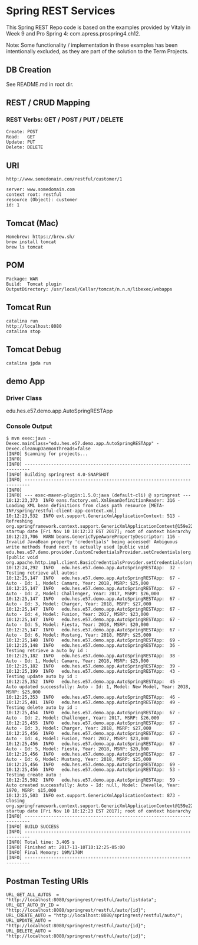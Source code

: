 # Spring REST Services
This Spring REST Repo code is based on the examples provided by Vitaly in Week 9 and Pro Spring 4: com.apress.prospring4.ch12.

Note: Some functionality / implementation in these examples has been intentionally excluded, as they are part of the solution to the Term Projects.

## DB Creation
See README.md in root dir.

## REST / CRUD Mapping
### REST Verbs: GET / POST / PUT / DELETE
	Create: POST
	Read:   GET
	Update: PUT
	Delete: DELETE


## URI
	http://www.somedonain.com/restful/customer/1

	server: www.somedomain.com
	context root: restful 
	resource (Object): customer
	id: 1


## Tomcat (Mac)
	Homebrew: https://brew.sh/ 
	brew install tomcat 
	brew ls tomcat


## POM
	Package: WAR
	Build:  Tomcat plugin
	OutputDirectory: /usr/local/Cellar/tomcat/n.n.n/libexec/webapps


## Tomcat Run
	catalina run
	http://localhost:8080
	catalina stop

## Tomcat Debug
	catalina jpda run 


## demo App

### Driver Class
edu.hes.e57.demo.app.AutoSpringRESTApp


### Console Output
```
$ mvn exec:java -Dexec.mainClass="edu.hes.e57.demo.app.AutoSpringRESTApp" -Dexec.cleanupDaemonThreads=false
[INFO] Scanning for projects...
[INFO]                                                                         
[INFO] ------------------------------------------------------------------------
[INFO] Building springrest 4.0-SNAPSHOT
[INFO] ------------------------------------------------------------------------
[INFO] 
[INFO] --- exec-maven-plugin:1.5.0:java (default-cli) @ springrest ---
10:12:23,373  INFO eans.factory.xml.XmlBeanDefinitionReader: 316 - Loading XML bean definitions from class path resource [META-INF/spring/restful-client-app-context.xml]
10:12:23,532  INFO ext.support.GenericXmlApplicationContext: 513 - Refreshing org.springframework.context.support.GenericXmlApplicationContext@159e229e: startup date [Fri Nov 10 10:12:23 EST 2017]; root of context hierarchy
10:12:23,706  WARN beans.GenericTypeAwarePropertyDescriptor: 116 - Invalid JavaBean property 'credentials' being accessed! Ambiguous write methods found next to actually used [public void edu.hes.e57.demo.provider.CustomCredentialsProvider.setCredentials(org.apache.http.auth.Credentials)]: [public void org.apache.http.impl.client.BasicCredentialsProvider.setCredentials(org.apache.http.auth.AuthScope,org.apache.http.auth.Credentials)]
10:12:24,292  INFO   edu.hes.e57.demo.app.AutoSpringRESTApp:  32 - Testing retrieve all autos:
10:12:25,147  INFO   edu.hes.e57.demo.app.AutoSpringRESTApp:  67 - Auto - Id: 1, Model: Camaro, Year: 2018, MSRP: $25,000
10:12:25,147  INFO   edu.hes.e57.demo.app.AutoSpringRESTApp:  67 - Auto - Id: 2, Model: Challenger, Year: 2017, MSRP: $26,000
10:12:25,147  INFO   edu.hes.e57.demo.app.AutoSpringRESTApp:  67 - Auto - Id: 3, Model: Charger, Year: 2018, MSRP: $27,000
10:12:25,147  INFO   edu.hes.e57.demo.app.AutoSpringRESTApp:  67 - Auto - Id: 4, Model: Fusion, Year: 2017, MSRP: $23,000
10:12:25,147  INFO   edu.hes.e57.demo.app.AutoSpringRESTApp:  67 - Auto - Id: 5, Model: Fiesta, Year: 2018, MSRP: $20,000
10:12:25,147  INFO   edu.hes.e57.demo.app.AutoSpringRESTApp:  67 - Auto - Id: 6, Model: Mustang, Year: 2018, MSRP: $25,000
10:12:25,148  INFO   edu.hes.e57.demo.app.AutoSpringRESTApp:  69 - 
10:12:25,148  INFO   edu.hes.e57.demo.app.AutoSpringRESTApp:  36 - Testing retrieve a auto by id :
10:12:25,182  INFO   edu.hes.e57.demo.app.AutoSpringRESTApp:  38 - Auto - Id: 1, Model: Camaro, Year: 2018, MSRP: $25,000
10:12:25,182  INFO   edu.hes.e57.demo.app.AutoSpringRESTApp:  39 - 
10:12:25,199  INFO   edu.hes.e57.demo.app.AutoSpringRESTApp:  43 - Testing update auto by id :
10:12:25,352  INFO   edu.hes.e57.demo.app.AutoSpringRESTApp:  45 - Auto updated successfully: Auto - Id: 1, Model: New Model, Year: 2018, MSRP: $25,000
10:12:25,353  INFO   edu.hes.e57.demo.app.AutoSpringRESTApp:  46 - 
10:12:25,401  INFO   edu.hes.e57.demo.app.AutoSpringRESTApp:  49 - Testing delete auto by id :
10:12:25,454  INFO   edu.hes.e57.demo.app.AutoSpringRESTApp:  67 - Auto - Id: 2, Model: Challenger, Year: 2017, MSRP: $26,000
10:12:25,455  INFO   edu.hes.e57.demo.app.AutoSpringRESTApp:  67 - Auto - Id: 3, Model: Charger, Year: 2018, MSRP: $27,000
10:12:25,456  INFO   edu.hes.e57.demo.app.AutoSpringRESTApp:  67 - Auto - Id: 4, Model: Fusion, Year: 2017, MSRP: $23,000
10:12:25,456  INFO   edu.hes.e57.demo.app.AutoSpringRESTApp:  67 - Auto - Id: 5, Model: Fiesta, Year: 2018, MSRP: $20,000
10:12:25,456  INFO   edu.hes.e57.demo.app.AutoSpringRESTApp:  67 - Auto - Id: 6, Model: Mustang, Year: 2018, MSRP: $25,000
10:12:25,456  INFO   edu.hes.e57.demo.app.AutoSpringRESTApp:  69 - 
10:12:25,456  INFO   edu.hes.e57.demo.app.AutoSpringRESTApp:  53 - Testing create auto :
10:12:25,502  INFO   edu.hes.e57.demo.app.AutoSpringRESTApp:  59 - Auto created successfully: Auto - Id: null, Model: Chevelle, Year: 1970, MSRP: $15,000
10:12:25,503  INFO ext.support.GenericXmlApplicationContext: 873 - Closing org.springframework.context.support.GenericXmlApplicationContext@159e229e: startup date [Fri Nov 10 10:12:23 EST 2017]; root of context hierarchy
[INFO] ------------------------------------------------------------------------
[INFO] BUILD SUCCESS
[INFO] ------------------------------------------------------------------------
[INFO] Total time: 3.405 s
[INFO] Finished at: 2017-11-10T10:12:25-05:00
[INFO] Final Memory: 19M/170M
[INFO] ------------------------------------------------------------------------
```


## Postman Testing URIs
	URL_GET_ALL_AUTOS  = "http://localhost:8080/springrest/restful/auto/listdata";
    URL_GET_AUTO_BY_ID = "http://localhost:8080/springrest/restful/auto/{id}";
    URL_CREATE_AUTO = "http://localhost:8080/springrest/restful/auto/";
    URL_UPDATE_AUTO = "http://localhost:8080/springrest/restful/auto/{id}";
    URL_DELETE_AUTO = "http://localhost:8080/springrest/restful/auto/{id}";
